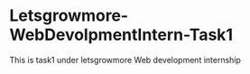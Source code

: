 # Letsgrowmore-WebDevolpmentIntern-Task1
This is task1 under letsgrowmore Web development internship 
